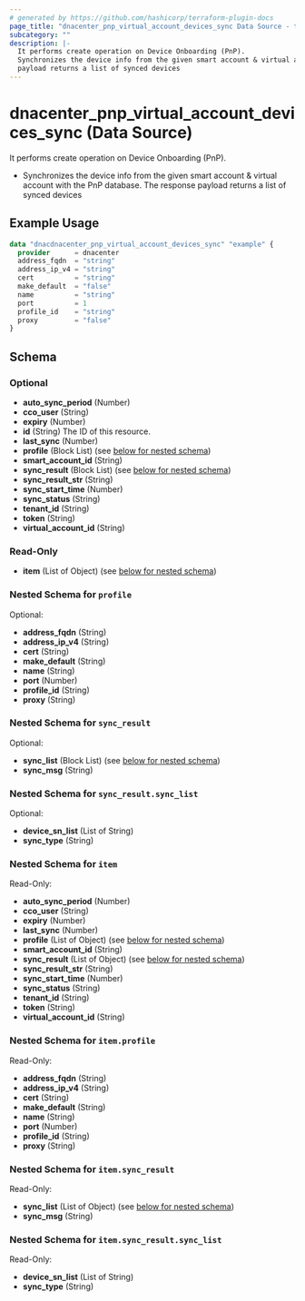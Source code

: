 ```yaml
---
# generated by https://github.com/hashicorp/terraform-plugin-docs
page_title: "dnacenter_pnp_virtual_account_devices_sync Data Source - terraform-provider-dnacenter"
subcategory: ""
description: |-
  It performs create operation on Device Onboarding (PnP).
  Synchronizes the device info from the given smart account & virtual account with the PnP database. The response
  payload returns a list of synced devices
---
```


# dnacenter_pnp_virtual_account_devices_sync (Data Source)

It performs create operation on Device Onboarding (PnP).

- Synchronizes the device info from the given smart account & virtual account with the PnP database. The response
payload returns a list of synced devices

## Example Usage

```terraform
data "dnacdnacenter_pnp_virtual_account_devices_sync" "example" {
  provider      = dnacenter
  address_fqdn  = "string"
  address_ip_v4 = "string"
  cert          = "string"
  make_default  = "false"
  name          = "string"
  port          = 1
  profile_id    = "string"
  proxy         = "false"
}
```

<!-- schema generated by tfplugindocs -->
## Schema

### Optional

- **auto_sync_period** (Number)
- **cco_user** (String)
- **expiry** (Number)
- **id** (String) The ID of this resource.
- **last_sync** (Number)
- **profile** (Block List) (see [below for nested schema](#nestedblock--profile))
- **smart_account_id** (String)
- **sync_result** (Block List) (see [below for nested schema](#nestedblock--sync_result))
- **sync_result_str** (String)
- **sync_start_time** (Number)
- **sync_status** (String)
- **tenant_id** (String)
- **token** (String)
- **virtual_account_id** (String)

### Read-Only

- **item** (List of Object) (see [below for nested schema](#nestedatt--item))

<a id="nestedblock--profile"></a>
### Nested Schema for `profile`

Optional:

- **address_fqdn** (String)
- **address_ip_v4** (String)
- **cert** (String)
- **make_default** (String)
- **name** (String)
- **port** (Number)
- **profile_id** (String)
- **proxy** (String)


<a id="nestedblock--sync_result"></a>
### Nested Schema for `sync_result`

Optional:

- **sync_list** (Block List) (see [below for nested schema](#nestedblock--sync_result--sync_list))
- **sync_msg** (String)

<a id="nestedblock--sync_result--sync_list"></a>
### Nested Schema for `sync_result.sync_list`

Optional:

- **device_sn_list** (List of String)
- **sync_type** (String)



<a id="nestedatt--item"></a>
### Nested Schema for `item`

Read-Only:

- **auto_sync_period** (Number)
- **cco_user** (String)
- **expiry** (Number)
- **last_sync** (Number)
- **profile** (List of Object) (see [below for nested schema](#nestedobjatt--item--profile))
- **smart_account_id** (String)
- **sync_result** (List of Object) (see [below for nested schema](#nestedobjatt--item--sync_result))
- **sync_result_str** (String)
- **sync_start_time** (Number)
- **sync_status** (String)
- **tenant_id** (String)
- **token** (String)
- **virtual_account_id** (String)

<a id="nestedobjatt--item--profile"></a>
### Nested Schema for `item.profile`

Read-Only:

- **address_fqdn** (String)
- **address_ip_v4** (String)
- **cert** (String)
- **make_default** (String)
- **name** (String)
- **port** (Number)
- **profile_id** (String)
- **proxy** (String)


<a id="nestedobjatt--item--sync_result"></a>
### Nested Schema for `item.sync_result`

Read-Only:

- **sync_list** (List of Object) (see [below for nested schema](#nestedobjatt--item--sync_result--sync_list))
- **sync_msg** (String)

<a id="nestedobjatt--item--sync_result--sync_list"></a>
### Nested Schema for `item.sync_result.sync_list`

Read-Only:

- **device_sn_list** (List of String)
- **sync_type** (String)


